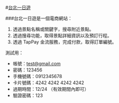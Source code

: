 #[台北一日遊](https://taipei-day-trip.minglin.vip/)

###台北一日遊是一個電商網站：

1. 透過景點名稱或關鍵字，搜尋附近景點。
2. 透過搜尋功能，取得景點詳細資訊以及預訂行程。
3. 透過 TapPay 金流服務，完成付款，取得訂單編號。

測試用：

- 帳號：test@gmail.com
- 密碼：123456
- 手機號碼：0912345678
- 卡片號碼：4242 4242 4242 4242
- 過期時間：12/24 （有效期間內即可）
- 驗證密碼：123
